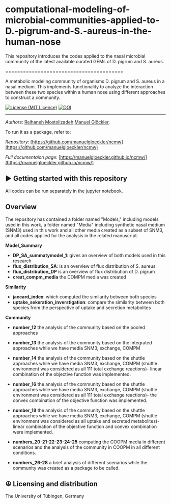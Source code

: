 # computational-modeling-of-microbial-communities-applied-to-D.-pigrum-and-S.-aureus-in-the-human-nose
This repository introduces the codes applied to the nasal microbial community of the latest available curated GEMs of D. pigrum and S. aureus. 

========================================

A metabolic modeling community of organisms D. pigrum and S. aureus in a nasal medium. 
This implements functionality to analyze the interaction between these two species within a human nose using different approaches to construct a community.

[![License (MIT Licence)](https://img.shields.io/badge/license-MIT-blue.svg?style=plastic)](https://opensource.org/licenses/MIT)
[![DOI](https://zenodo.org/badge/457820953.svg)](https://zenodo.org/badge/latestdoi/457820953)

----
*Authors*: [Reihaneh Mostolizadeh](https://uni-tuebingen.de/en/fakultaeten/mathematisch-naturwissenschaftliche-fakultaet/fachbereiche/informatik/lehrstuehle/systems-biology/team/dr-reihaneh-mostolizadeh/)
[Manuel Glöckler](https://uni-tuebingen.de/en/fakultaeten/mathematisch-naturwissenschaftliche-fakultaet/fachbereiche/informatik/lehrstuehle/systems-biology/team/),

To run it as a package, refer to: 

*Repository*: [https://github.com/manuelgloeckler/ncmw](https://github.com/manuelgloeckler/ncmw)

*Full documentaion page*: [https://manuelgloeckler.github.io/ncmw/](https://manuelgloeckler.github.io/ncmw/)



► Getting started with this repository
----------------------------

All codes can be run separately in the jupyter notebook.


Overview
--------

The repository has contained a folder named "Models," including models used in this work, a folder named "Media" including synthetic nasal medium (SNM3) used in this work and all other media created as a subset of SNM3, and all codes applied for the analysis in the related manuscript. 

**Model_Summary**

- **DP_SA_summatymodel_1**:
    gives an overview of both models used in this research
- **flux_distribution_SA**:
    is an overview of flux distribution of S. aureus 
- **flux_distribution_DP**
    is an overview of flux distribution of D. pigrum 
- **creat_compm_media**
    the COMPM media was created  
    
 **Similarity** 
  
- **jaccard_index**:
    which computed the similarity between both species 
- **uptake_sekeration_inverstigation**: 
    compare the similarity between both species from the perspective of uptake and secretion metabolites

 **Community** 

- **number_12** the analysis of the community based on the pooled approaches
       
- **number_13** the analysis of the community based on the integrated approaches while we have media SNM3, exchange, COMPM
        
- **number_14** the analysis of the community based on the shuttle approaches while we have media SNM3, exchange, COMPM (shuttle environment was considered as all 111 total exchange reactions)- linear combination of the objective function was implemented.
 
- **number_16** the analysis of the community based on the shuttle approaches while we have media SNM3, exchange, COMPM (shuttle environment was considered as all 111 total exchange reactions)- the convex combination of the objective function was implemented.

- **number_18** the analysis of the community based on the shuttle approaches while we have media SNM3, exchange, COMPM (shuttle environment was considered as all uptake and secreted metabolites)- linear combination of the objective function and convex combination were implemented.
 
- **numbers_20-21-22-23-24-25** computing the COOPM media in different scenarios and the analysis of the community in COOPM in all different conditions.

- **numbers_26-28** a brief analysis of different scenarios while the community was created as a package to be called.

☮ Licensing and distribution
----------------------------

The University of Tübingen, Germany

